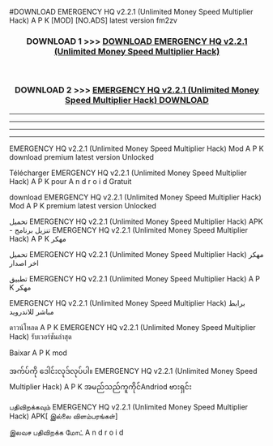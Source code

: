 #DOWNLOAD EMERGENCY HQ  v2.2.1 (Unlimited Money Speed Multiplier Hack) A P K [MOD] [NO.ADS] latest version fm2zv



<div align="center">

<h3>DOWNLOAD 1 >>> <a href="https://teeasianyam.web.app?sq=EMERGENCY HQ  v2.2.1 (Unlimited Money Speed Multiplier Hack)">DOWNLOAD EMERGENCY HQ  v2.2.1 (Unlimited Money Speed Multiplier Hack) </a></h3><br>

<h3>DOWNLOAD 2 >>> <a href="https://teeasianyam.web.app?sq=EMERGENCY HQ  v2.2.1 (Unlimited Money Speed Multiplier Hack) ">EMERGENCY HQ  v2.2.1 (Unlimited Money Speed Multiplier Hack)  DOWNLOAD </a></h3>

</div>


----------------------------------------------------------

----------------------------------------------------------

----------------------------------------------------------

----------------------------------------------------------


EMERGENCY HQ  v2.2.1 (Unlimited Money Speed Multiplier Hack)  Mod A P K download premium latest version Unlocked

Télécharger EMERGENCY HQ  v2.2.1 (Unlimited Money Speed Multiplier Hack)  A P K pour A n d r o i d Gratuit

download EMERGENCY HQ  v2.2.1 (Unlimited Money Speed Multiplier Hack)  Mod A P K premium latest version Unlocked

تحميل EMERGENCY HQ  v2.2.1 (Unlimited Money Speed Multiplier Hack)  APK - تنزيل برنامج EMERGENCY HQ  v2.2.1 (Unlimited Money Speed Multiplier Hack)  A P K مهكر

تحميل EMERGENCY HQ  v2.2.1 (Unlimited Money Speed Multiplier Hack)  مهكر اخر اصدار

تطبيق EMERGENCY HQ  v2.2.1 (Unlimited Money Speed Multiplier Hack)  A P K مهكر

EMERGENCY HQ  v2.2.1 (Unlimited Money Speed Multiplier Hack)  برابط مباشر للاندرويد

ดาวน์โหลด A P K EMERGENCY HQ  v2.2.1 (Unlimited Money Speed Multiplier Hack)  รับเวอร์ชันล่าสุด

Baixar A P K mod

အက်ပ်ကို ဒေါင်းလုဒ်လုပ်ပါ။ EMERGENCY HQ  v2.2.1 (Unlimited Money Speed Multiplier Hack)  A P K အမည်သည်ကူကိုင်Andriod ဗားရှင်း

பதிவிறக்கவும் EMERGENCY HQ  v2.2.1 (Unlimited Money Speed Multiplier Hack)  APK[ இல்லை விளம்பரங்கள்] 
 
இலவச பதிவிறக்க மோட் A n d r o i d



